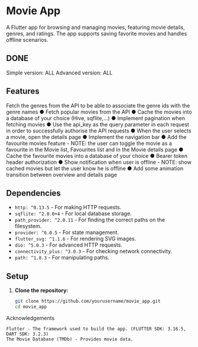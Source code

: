# Movie App

A Flutter app for browsing and managing movies, featuring movie details, genres, and ratings. The app supports saving favorite movies and handles offline scenarios.

## DONE

Simple version: ALL
Advanced version: ALL

## Features

Fetch the genres from the API to be able to associate the genre ids with the genre names
● Fetch popular movies from the API
● Cache the movies into a database of your choice (Hive, sqflite,...)
● Implement pagination when fetching movies
● Use the api_key as the query parameter in each request in order to successfully authorise
the API requests
● When the user selects a movie, open the details page
● Implement the navigation bar
● Add the favourite movies feature - NOTE: the user can toggle the movie as a favourite in the
Movie list, Favourites list and in the Movie details page
● Cache the favourite movies into a database of your choice
● Bearer token header authorization
● Show notification when user is offline - NOTE: show cached movies but let the user know he is
offline
● Add some animation transition between overview and details page

## Dependencies

- `http: ^0.13.5` - For making HTTP requests.
- `sqflite: ^2.0.0+4` - For local database storage.
- `path_provider: ^2.0.11` - For finding the correct paths on the filesystem.
- `provider: ^6.0.5` - For state management.
- `flutter_svg: ^1.1.6` - For rendering SVG images.
- `dio: ^5.0.3` - For advanced HTTP requests.
- `connectivity_plus: ^3.0.3` - For checking network connectivity.
- `path: ^1.8.3` - For manipulating paths.

## Setup

1. **Clone the repository:**

   ```bash
   git clone https://github.com/yourusername/movie_app.git
   cd movie_app

Acknowledgements

    Flutter - The framework used to build the app. (FLUTTER SDK: 3.16.5, DART SDK: 3.2.3)
    The Movie Database (TMDb) - Provides movie data.  